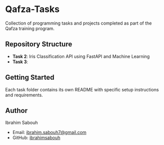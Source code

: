 # Qafza-Tasks

Collection of programming tasks and projects completed as part of the Qafza training program.

## Repository Structure

- **Task 2**: Iris Classification API using FastAPI and Machine Learning
- **Task 3**:

## Getting Started

Each task folder contains its own README with specific setup instructions and requirements.

## Author

Ibrahim Sabouh
- Email: ibrahim.sabouh7@gmail.com
- GitHub: [ibrahimsabouh](https://github.com/ibrahimsabouh/Qafza-Tasks)
